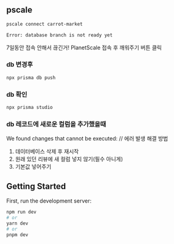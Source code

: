 ## pscale

```bash
pscale connect carrot-market

Error: database branch is not ready yet
```

7일동안 접속 안해서 끊긴거!
PlanetScale 접속 후 깨워주기 버튼 클릭

### db 변경후

```bash
npx prisma db push
```

### db 확인

```bash
npx prisma studio
```

### db 레코드에 새로운 컬럼을 추가했을때

We found changes that cannot be executed: // 에러 발생
해결 방법

1. 데이터베이스 삭제 후 재시작
2. 원래 있던 리뷰에 새 컬럼 넣지 않기(필수 아니게)
3. 기본값 넣어주기

## Getting Started

First, run the development server:

```bash
npm run dev
# or
yarn dev
# or
pnpm dev
```

